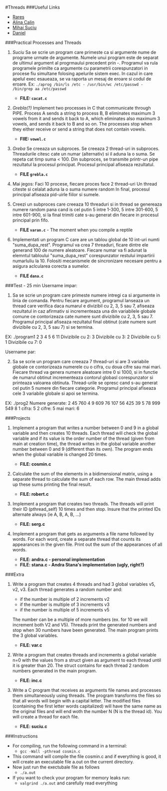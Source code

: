 #Threads
###Useful Links
- [Rares](http://www.cs.ubbcluj.ro/~rares/course/os/res/lab_examples/thr/)
- [Alina Calin](https://www.cs.ubbcluj.ro/~alinacalin/SO/)
- [Mihai Suciu](https://www.cs.ubbcluj.ro/~mihai-suciu/)
- [Daniel](https://www.cs.ubbcluj.ro/~daniel/so/)

###Practical Processes and Threads
1. *Suciu* Sa se scrie un program care primeste ca si argumente nume de programe urmate de argumente. Numele unui program este de separat de ultimul argument al progrmaului precedent prin -. Programul va rula programele primilte ca argumente cu parametrii corespunzatori in procese fiu simultane folosing apelurile sistem exec. In cazul in care apelul exec esaueaza, se va raporta un mesaj de eroare si codul de eroare.
Ex: `./aprog /bin/ls /etc - /usr/bin/wc /etc/passwd - /bin/grep aa /etc/passwd`
    - **FILE: `cacat.c`**

2. *Grebla(?)* Implement two processes in C that communicate through PIPE. Process A sends a string to process B, B eliminates maximum 3 vowels from it and sends it back to A, which eliminates also maximum 3 vowels, and sends it back to B and so on. The processes stop when they either receive or send a string that does not contain vowels.
    - **FIlE: `vowel.c`**

4. *Greba* Se creeaza un subproces. Se creeaza 2 thread-uri in subproces. Threadurile citesc cate un numar (alternativ) si il aduna la o suma. Se repeta cat timp suma < 100. Din subproces, se transmite printr-un pipe rezultatul la procesul principat. Procesul principal afiseaza rezultatul.
    - **FILE `grebla.c`**

5. Mai jegos: Faci 10 procese, fiecare proces face 2 thread-uri
Un thread citeste si celalat aduna la o suma numere random
In final, procesul principal afiseaza pid-uirle fiilor si sumele.

6. Creezi un subproces care creeaza 10 threaduri si in thread se genereaza numere random pana cand is cel putin 5 intre 1-300, 5 intre 301-600, 5 intre 601-900, si la final trimiti cate s-au generat din fiecare in procesul principal prin fifo.
    - **FILE `varan.c`** - The moment when you compile a reptile

7. Implementati un program C care are un tablou global de 10 int-uri numti "suma\_dupa\_rest". Programul va crea 7 threaduri, ficare dintre ele generand 100 de numere aleatoare. Fiecare numar va fi adunat la elemntul tabloului "suma\_dupa\_rest" corespunzator restului impartirii numarluliu la 10. Folositi mecanismele de sincronizare necesare pentru a asigura aclcularea corecta a sumelor.
    - **FILE `dana.c`**


###Test - 25 min
Username impar:

1. Sa se scrie un program care primeste numere intregi ca si argumente in linia de comanda. Pentru fiecare argument, programul lanseaza un thread   care verifica daca numarul e divizibil cu 2, 3, 5 sau 7, afiseaza rezultatul    in caz afirmativ si incrementeaza una din variabilele globale comune ce contorizeaza    cate numere sunt divizibile cu 2, 3, 5 sau 7.   Programul principal afiseaza rezultatul final obtinut (cate numere sunt divizibile   cu 2, 3, 5 sau 7) si se termina.

EX: ./program1  2 3 4 5 6 11
    Divizibile cu 2: 3
    Divizibile cu 3: 2
    Divizibile cu 5: 1
    Divizibile cu 7: 0

Username par:

2. Sa se scrie un program care creeaza 7 thread-uri si are 3 variabile globale ce contorizeaza numerele cu o cifra, cu doua cifre sau mai mari.   Fiecare thread va genera numere aleatoare intre 0 si 1000, si in functie de numarul obtinut   incrementeaza contorul globasl corespunzator si printeaza valoarea obtinuta. Thread-urile se opresc cand   s-au generat cel putin 5 numere din fiecare categorie. Programul principal afiseaza cele 3 variabile  globale si apoi se termina.

EX: ./prog2
    Numere generate: 2 45 760 4 9 609 76 107 56 425 39 5 78 999 549 8
    1 cifra: 5
    2 cifre: 5
    mai mari: 6

###Projects
1. Implement a program that writes a number between 0 and 9 in a global variable and then creates 10 threads. Each thread will check the global variable and if its value is the order number of the thread (given from main at creation time), the thread writes in the global variable another number between 0 and 9 (different than its own). The program ends when the global variable is changed 20 times.
    - **FILE: cosmin.c**

2. Calculate the sum of the elements in a bidimensional matrix, using a separate thread to calculate the sum of each row. The main thread adds up these sums printing the final result.
    - **FILE: robert.c**

3. Implement a program that creates two threads. The threads will print their ID (pthread_self) 10 times and then stop. Insure that the printed IDs alternate always (ie A, B, A, B, ...)
    - **FILE: serg.c**

4. Implement a program that gets as arguments a file name followed by words. For each word, create a separate thread that counts its appearances in the given file.  Print out the sum of the appearances of all words.
    - **FILE: andra.c - personal implementation**
    - **FILE: stana.c - Andra Stana's implementation (ugly, right?)**

###Extra
1.  Write a program that creates 4 threads and had 3 global variables v5, v2, v3. Each thread generates a random number and:
    - if the number is multiple of 2 increments v2
    - if the number is multiple of 3 increments v3
    - if the number is multiple of 5 increments v5

    The number can be a multiple of more numbers (ex. for 10 we will increment both V2 and V5). Threads print the generated numbers and stop when 30 numbers have been generated. The main program prints the 3 global variables.
    - **FILE: var.c**

2. Write a program that creates threads and increments a global variable n=0 with the values from a struct given as argument to each thread until it is greater than 20. The struct contains for each thread 2 random numbers generated in the main program.
    - **FILE: inc.c**

3. Write a C program that receives as arguments file names and processes them simultaneously using threads. The program transforms the files so that all words will begin with a capital letter. The modified files (containing the first letter words capitalized) will have the same name as the original files and will end woth the number N (N is the thread id). You will create a thread for each file.
    - **FILE: suciu.c**

###Instructions
-   For compiling, run the following command in a terminal:
    -   `gcc -Wall -pthread cosmin.c`
-   This command will compile the file cosmin.c and if everything is good, it will create an executable file a.out on the current directory.
-   Now just run the exectubale file as follows
    -   `./a.out`
-   If you want to check your program for memory leaks run:
    -   `valgrind ./a.out` and carefully read everything
